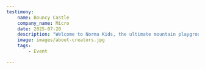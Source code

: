 ```yaml
---
testimony:
    name: Bouncy Castle
    company_name: Micro
    date: 2025-07-20
    description: "Welcome to Norma Kids, the ultimate mountain playground where curiosity meets adventure! Specially designed for children aged 3 to 12, Norma Kids transforms the magic of the Alps into a wonderland of laughter, exploration, and snowy (or sunny!) surprises. " 
    image: images/about-creators.jpg
    tags:
        - Event

---
```

